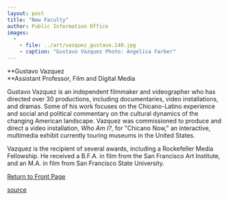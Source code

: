```yaml
---
layout: post
title: "New Faculty"
author: Public Information Office
images:
  -
    - file: ../art/vasquez_gustavo.140.jpg
    - caption: "Gustavo Vazquez Photo: Angelica Farber"
---
```


**Gustavo Vazquez  
**Assistant Professor, Film and Digital Media  
  

Gustavo Vazquez is an independent filmmaker and videographer who has directed over 30 productions, including documentaries, video installations, and dramas. Some of his work focuses on the Chicano-Latino experience and social and political commentary on the cultural dynamics of the changing American landscape. Vazquez was commissioned to produce and direct a video installation, _Who Am I?_, for "Chicano Now," an interactive, multimedia exhibit currently touring museums in the United States.   
  
Vazquez is the recipient of several awards, including a Rockefeller Media Fellowship. He received a B.F.A. in film from the San Francisco Art Institute, and an M.A. in film from San Francisco State University.

[Return to Front Page][1]  
  

[1]: ../../index.html

[source](http://www1.ucsc.edu/currents/01-02/05-27/newfac.html "Permalink to newfac")
